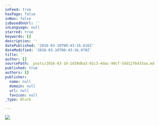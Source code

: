 ```yaml
---
inFeed: true
hasPage: false
inNav: false
isBasedOnUrl: ''
inLanguage: null
starred: true
keywords: []
description: ''
datePublished: '2016-03-10T00:43:16.616Z'
dateModified: '2016-03-10T00:43:16.070Z'
title: ''
author: []
sourcePath: _posts/2016-03-10-1d39dba3-01c3-4dac-90cf-5dd12f6433aa.md
published: true
authors: []
publisher:
  name: null
  domain: null
  url: null
  favicon: null
_type: Blurb

---
```

![](https://s3-us-west-2.amazonaws.com/the-grid-img/p/37497bbf01e4dcc8234b5d8a6967016383459d10.png)